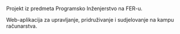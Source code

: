 Projekt iz predmeta Programsko Inženjerstvo na FER-u.

Web-aplikacija za upravljanje, pridruživanje i sudjelovanje na kampu računarstva.